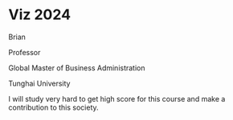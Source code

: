 # Viz 2024

Brian

Professor

Global Master of Business Administration

Tunghai University

I will study very hard to get high score for this course and make a contribution to this society.
